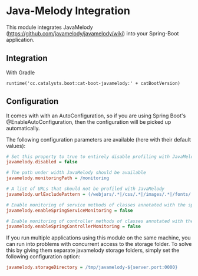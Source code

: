 # Java-Melody Integration

This module integrates JavaMelody (https://github.com/javamelody/javamelody/wiki) into your Spring-Boot application. 

## Integration

With Gradle

```
runtime('cc.catalysts.boot:cat-boot-javamelody:' + catBootVersion)
```

## Configuration

It comes with with an AutoConfiguration,
so if you are using Spring Boot's @EnableAutoConfiguration, then the configuration will be picked up automatically.

The following configuration parameters are available (here with their default values):

```ini
# Set this property to true to entirely disable profiling with JavaMelody
javamelody.disabled = false

# The path under width JavaMelody should be available
javamelody.monitoringPath = /monitoring

# A list of URLs that should not be profiled with JavaMelody
javamelody.urlExcludePattern = (/webjars/.*|/css/.*|/images/.*|/fonts/.*|/ui/.*|/js/.*|/views/.*|/monitoring/.*|/lesscss/.*|/favicon.ico)

# Enable monitoring of service methods of classes annotated with the spring stereotype annotation @Service
javamelody.enableSpringServiceMonitoring = false

# Enable monitoring of controller methods of classes annotated with the spring stereotype annotation @Controller
javamelody.enableSpringControllerMonitoring = false

```

If you run multiple applications using this module on the same machine, you can run into problems with concurrent access to the storage folder.
To solve this by giving them separate javamelody storage folders, simply set the following configuration option:

```ini
javamelody.storageDirectory = /tmp/javamelody-${server.port:0000}
```
